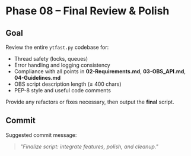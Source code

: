# Phase 08 – Final Review & Polish

## Goal
Review the entire `ytfast.py` codebase for:

- Thread safety (locks, queues)
- Error handling and logging consistency
- Compliance with all points in **02-Requirements.md**, **03-OBS_API.md**, **04-Guidelines.md**
- OBS script description length (≤ 400 chars)
- PEP-8 style and useful code comments

Provide any refactors or fixes necessary, then output the **final** script.

## Commit
Suggested commit message:  
> *"Finalize script: integrate features, polish, and cleanup."*